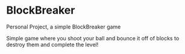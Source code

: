 # BlockBreaker
Personal Project, a simple BlockBreaker game

Simple game where you shoot your ball and bounce it off of blocks to destroy them and complete the level!
